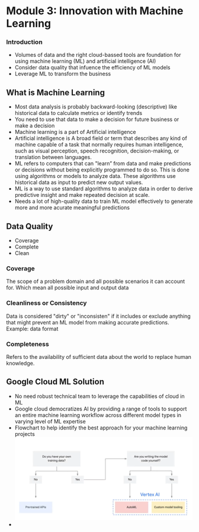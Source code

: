 # Module 3: Innovation with Machine Learning
### Introduction
- Volumes of data and the right cloud-bassed tools are foundation for using machine learning (ML) and artificial intelligence (AI)
- Consider data quality that infuence the efficiency of ML models
- Leverage ML to transform the business

## What is Machine Learning 
- Most data analysis is probably backward-looking (descriptive) like historical data to calculate metrics or identify trends
- You need to use that data to make a decision for future business or make a decision
- Machine learning is a part of Artificial intelligence
- Artificial intelligence is A broad field or term that describes any kind of machine capable of a task that normally requires human intelligence, such as visual perception, speech recognition, decision-making, or translation between languages.
- ML refers to computers that can "learn” from data and make predictions or decisions without being explicitly programmed to do so. This is done using algorithms or models to analyze data. These algorithms use historical data as input to predict new output values.
- ML is a way to use standard algorithms to analyze data in order to derive predictive insight and make repeated decision at scale.
- Needs a lot of high-quality data to train ML model effectively to generate more and more acurate meaningful predictions

## Data Quality
- Coverage
- Complete
- Clean

### Coverage
The scope of a problem domain and all possible scenarios it can account for. Which mean all possible input and output data

### Cleanliness or Consistency
Data is considered "dirty" or "inconsisten" if it includes or exclude anything that might prevent an ML model from making accurate predictions. Example: data format

### Completeness
Refers to the availability of sufficient data about the world to replace human knowledge.

## Google Cloud ML Solution
- No need robust technical team to leverage the capabilities of cloud in ML
- Google cloud democratizes AI by providing a range of tools to support an entire machine learning workflow across different model types in varying level of ML expertise
- Flowchart to help identify the best approach for your machine learning projects
![](image2.png)
- 
